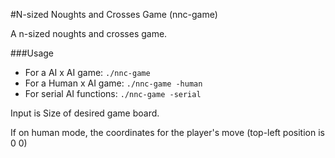 #N-sized Noughts and Crosses Game (nnc-game)

A n-sized noughts and crosses game.

###Usage

 * For a AI x AI game: `./nnc-game`
 * For a Human x AI game: `./nnc-game -human`
 * For serial AI functions: `./nnc-game -serial`

Input is Size of desired game board.

If on human mode, the coordinates for the player's move (top-left position is 0
0)

